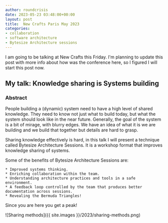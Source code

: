 ```yaml
---
author: roundcrisis
date: 2023-05-23 03:48:00+00:00
layout: post
title:  New Crafts Paris May 2023 
categories:
- collaboration
- software architecture
- Bytesize Architecture sessions
---
```


I am going to be talking at New Crafts this Friday. I'm planning to update this post with more info about how was the conference here, so I figured I will start this post now.

## My talk: Knowledge sharing is Systems building

### Abstract 

People building a (dynamic) system need to have a high level of shared knowledge. They need to know not just what to build today, but what the system should look like in the near future. Generally, the goal of the system is a bit of mirage, with blurry edges. We have an idea of what it is we are building and we build that together but details are hard to grasp.

Sharing knowledge effectively is hard, in this talk I will present a technique called Bytesize Architecture Sessions. It is a workshop format that improves knowledge sharing of systems.

Some of the benefits of Bytesize Architecture Sessions are:

    * Improved systems thinking.
    * Enriching collaboration within the team.
    * Understanding architecture practices and tools in a safe environment.
    * A feedback loop controlled by the team that produces better documentation across sessions.
    * Revealing the Bermuda Triangles!

Since you are here you get a peak!     

![Sharing methods]({{ site.images }}/2023/sharing-methods.png)

